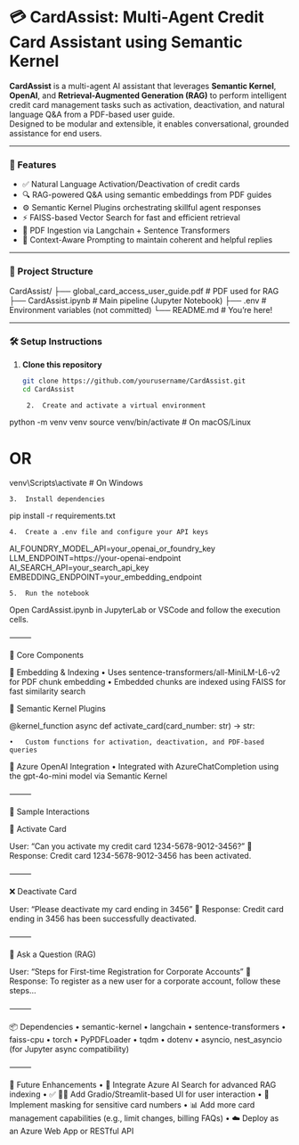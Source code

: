 # 💳 CardAssist: Multi-Agent Credit Card Assistant using Semantic Kernel

**CardAssist** is a multi-agent AI assistant that leverages **Semantic Kernel**, **OpenAI**, and **Retrieval-Augmented Generation (RAG)** to perform intelligent credit card management tasks such as activation, deactivation, and natural language Q&A from a PDF-based user guide.  
Designed to be modular and extensible, it enables conversational, grounded assistance for end users.

---

### 🚀 Features

- ✅ Natural Language Activation/Deactivation of credit cards  
- 🔍 RAG-powered Q&A using semantic embeddings from PDF guides  
- ⚙️ Semantic Kernel Plugins orchestrating skillful agent responses  
- ⚡ FAISS-based Vector Search for fast and efficient retrieval  
- 📄 PDF Ingestion via Langchain + Sentence Transformers  
- 🧠 Context-Aware Prompting to maintain coherent and helpful replies  

---

### 📁 Project Structure

CardAssist/
├── global_card_access_user_guide.pdf   # PDF used for RAG
├── CardAssist.ipynb                    # Main pipeline (Jupyter Notebook)
├── .env                                # Environment variables (not committed)
└── README.md                           # You’re here!

---

### 🛠️ Setup Instructions

1. **Clone this repository**
   ```bash
   git clone https://github.com/yourusername/CardAssist.git
   cd CardAssist

	2.	Create and activate a virtual environment

python -m venv venv
source venv/bin/activate       # On macOS/Linux
# OR
venv\Scripts\activate          # On Windows


	3.	Install dependencies

pip install -r requirements.txt


	4.	Create a .env file and configure your API keys

AI_FOUNDRY_MODEL_API=your_openai_or_foundry_key
LLM_ENDPOINT=https://your-openai-endpoint
AI_SEARCH_API=your_search_api_key
EMBEDDING_ENDPOINT=your_embedding_endpoint


	5.	Run the notebook
Open CardAssist.ipynb in JupyterLab or VSCode and follow the execution cells.

⸻

🔧 Core Components

🔹 Embedding & Indexing
	•	Uses sentence-transformers/all-MiniLM-L6-v2 for PDF chunk embedding
	•	Embedded chunks are indexed using FAISS for fast similarity search

🔹 Semantic Kernel Plugins

@kernel_function
async def activate_card(card_number: str) -> str:

	•	Custom functions for activation, deactivation, and PDF-based queries

🔹 Azure OpenAI Integration
	•	Integrated with AzureChatCompletion using the gpt-4o-mini model via Semantic Kernel

⸻

💬 Sample Interactions

🔧 Activate Card

User: “Can you activate my credit card 1234-5678-9012-3456?”
💬 Response: Credit card 1234-5678-9012-3456 has been activated.

⸻

❌ Deactivate Card

User: “Please deactivate my card ending in 3456”
💬 Response: Credit card ending in 3456 has been successfully deactivated.

⸻

🧠 Ask a Question (RAG)

User: “Steps for First-time Registration for Corporate Accounts”
💬 Response: To register as a new user for a corporate account, follow these steps…

⸻

📦 Dependencies
	•	semantic-kernel
	•	langchain
	•	sentence-transformers
	•	faiss-cpu
	•	torch
	•	PyPDFLoader
	•	tqdm
	•	dotenv
	•	asyncio, nest_asyncio (for Jupyter async compatibility)

⸻

🔮 Future Enhancements
	•	🧠 Integrate Azure AI Search for advanced RAG indexing
	•	✅ 🧑‍💻 Add Gradio/Streamlit-based UI for user interaction
	•	🔐 Implement masking for sensitive card numbers
	•	📊 Add more card management capabilities (e.g., limit changes, billing FAQs)
	•	☁️ Deploy as an Azure Web App or RESTful API
